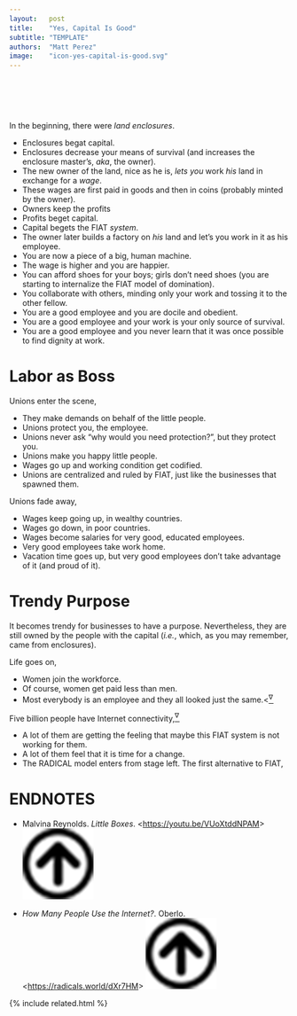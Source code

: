 ```yaml
---
layout:   post
title:    "Yes, Capital Is Good"
subtitle: "TEMPLATE"
authors:  "Matt Perez"
image:    "icon-yes-capital-is-good.svg"
---
```


<div style="display:none;">
 <p>Capital is good and goodness. We have to fix that&mdash;and we can!</p>
</div>

<h1>&nbsp;</h1>
 <p>In the beginning, there were <em>land enclosures</em>.</p>
  <ul>
   <li>Enclosures begat capital.</li>
   <li>Enclosures decrease your means of survival (and increases the enclosure master&rsquo;s, <em>aka</em>, the owner).</li>
   <li>The new owner of the land, nice as he is, <em>lets you</em> work <em>his</em> land in exchange for a <em>wage</em>.</li>
   <li>These wages are first paid in goods and then in coins (probably minted by the owner).</li>
   <li>Owners keep the profits</li>
   <li>Profits beget capital.</li>
   <li>Capital begets the <span class="_paradigm">FIAT</span> <em>system</em>.</li>
   <li>The owner later builds a factory on <em>his</em> land and let&rsquo;s you work in it as his employee.</li>
   <li>You are now a piece of a big, human machine.</li>
   <li>The wage is higher and you are happier.</li>
   <li>You can afford shoes for your boys; girls don&rsquo;t need shoes (you are starting to internalize the <span class="_paradigm">FIAT</span> model of domination).</li>
   <li>You collaborate with others, minding only your work and tossing it to the other fellow.</li>
   <li>You are a good employee and you are docile and obedient.</li>
   <li>You are a good employee and your work is your only source of survival.</li>
   <li>You are a good employee and you never learn that it was once possible to find  dignity at work.</li>
  </ul>

<h1>Labor as Boss</h1>
 <p>Unions enter the scene,</p>
  <ul>
   <li>They make demands on behalf of the little people.</li>
   <li>Unions protect you, the employee.</li>
   <li>Unions never ask &ldquo;why would you need protection?&rdquo;, but they protect you.</li>
   <li>Unions make you happy little people.</li>
   <li>Wages go up and working condition get codified.</li>
   <li>Unions are centralized and ruled by <span class="_paradigm">FIAT</span>, just like the businesses that spawned them.</li>
  </ul>
 <p>Unions fade away,</p>
  <ul>
   <li>Wages keep going up, in wealthy countries.</li>
   <li>Wages go down, in poor countries.</li>
   <li>Wages become salaries for very good, educated employees.</li>
   <li>Very good employees take work home.</li>
   <li>Vacation time goes up, but very good employees don&rsquo;t take advantage of it (and proud of it).</li>
  </ul>

<h1>Trendy Purpose</h1>
 <p>It becomes trendy for businesses to have a purpose. Nevertheless, they are still owned by the people with the capital (<em>i.e.</em>, which, as you may remember, came from enclosures).</p>
 <p>Life goes on,</p>
  <ul>
   <li>Women join the workforce.</li>
   <li>Of course, women get paid less than men.</li>
   <li>Most everybody is an employee and <span class="_quotespan">they all looked just the same</span>.<<a href="#en01"><sup id="bm01">&nabla;&hairsp;</sup></a></li>
  </ul>
 <p>Five billion people have Internet connectivity,<a href="#en02"><sup id="bm02">&nabla;&hairsp;</sup></a></p>
  <ul>
   <li>A lot of them are getting the feeling that maybe this <span class="_paradigm">FIAT</span> system is not working for them.</li>
   <li>A lot of them feel that it is time for a change.</li>
   <li>The <span class="_paradigm">RADICAL</span> model enters from stage left. The first alternative to <span class="_paradigm">FIAT</span>,</li>
  </ul>

<h1 class="_section">ENDNOTES</h1>
 <ul>
  <li id="en01">
   <p class="_list-item">
    Malvina Reynolds.
    <em>Little Boxes</em>.
    &lt;<a href="https://youtu.be/VUoXtddNPAM" target="_blank">https://youtu.be/VUoXtddNPAM</a>&gt;
    <a class="_uparrow" href="#bm01"><img src="/assets/img/arrow-up-icon.png"></a>
   </p>
  </li>
  <li id="en02">
   <p class="_list-item">
    <em>How Many People Use the Internet?</em>.
    Oberlo.
    &lt;<a href="https://radicals.world/dXr7HM" target="_blank">https://radicals.world/dXr7HM</a>&gt;
    <a class="_uparrow" href="#bm02"><img src="/assets/img/arrow-up-icon.png"></a>
   </p>
  </li>
 </ul>

{% include related.html %}
